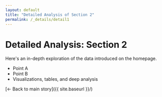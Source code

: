 ```yaml
---
layout: default
title: "Detailed Analysis of Section 2"
permalink: /_details/detail1
---
```


# Detailed Analysis: Section 2

Here's an in-depth exploration of the data introduced on the homepage.

- Point A
- Point B
- Visualizations, tables, and deep analysis

[← Back to main story]({{ site.baseurl }}/)
